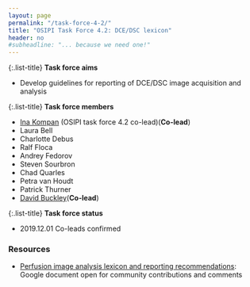 ```yaml
---
layout: page
permalink: "/task-force-4-2/"
title: "OSIPI Task Force 4.2: DCE/DSC lexicon"
header: no
#subheadline: "... because we need one!"
---
```


{:.list-title}
**Task force aims**

- Develop guidelines for reporting of DCE/DSC image acquisition and analysis

{:.list-title}
**Task force members**

- [Ina Kompan](https://www.dkfz.de/en/mic/team/people/Ina_Kompan.html) (OSIPI task force 4.2 co-lead)(**Co-lead**)
- Laura Bell
- Charlotte Debus
- Ralf Floca
- Andrey Fedorov
- Steven Sourbron
- Chad Quarles
- Petra van Houdt
- Patrick Thurner
- [David Buckley](https://medicinehealth.leeds.ac.uk/medicine/staff/175/professor-david-l-buckley)(**Co-lead**)

{:.list-title}
**Task force status**  

- 2019.12.01 Co-leads confirmed



### Resources

* [Perfusion image analysis lexicon and reporting recommendations](http://bit.ly/perfusion-reporting): Google document open for community contributions and comments

